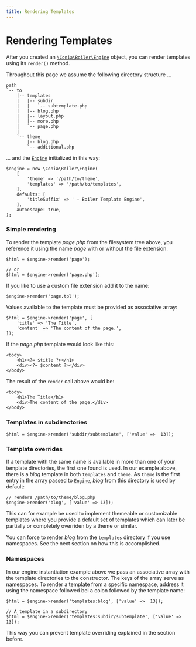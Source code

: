 ```yaml
---
title: Rendering Templates
---
```

Rendering Templates
===================

After you created an [`\Conia\Boiler\Engine`](engine.md) object, you can render
templates using its `render()` method.

Throughout this page we assume the following directory structure ...

```text
path
`-- to
    |-- templates
    |   |-- subdir
    |   |   `-- subtemplate.php
    |   |-- blog.php
    |   |-- layout.php
    |   |-- more.php
    |   `-- page.php
    |
    `-- theme
        |-- blog.php
        `-- additional.php
```

... and the [`Engine`](engine.md) initialized in this way:

    $engine = new \Conia\Boiler\Engine(
        [
            'theme' => '/path/to/theme',
            'templates' => '/path/to/templates',
        ],
        defaults: [
            'titleSuffix' => ' - Boiler Template Engine',
        ],
        autoescape: true,
    );


### Simple rendering

To render the template *page.php* from the filesystem tree above, you
reference it using the name *page* with or without the file extension.

    $html = $engine->render('page');

    // or
    $html = $engine->render('page.php');

If you like to use a custom file extension add it to the name:

    $engine->render('page.tpl');

Values available to the template must be provided as associative array:

    $html = $engine->render('page', [
        'title' => 'The Title',
        'content' => 'The content of the page.',
    ]);

If the *page.php* template would look like this:

    <body>
        <h1><?= $title ?></h1>
        <div><?= $content ?></div>
    </body>

The result of the `render` call above would be:

    <body>
        <h1>The Title</h1>
        <div>The content of the page.</div>
    </body>

### Templates in subdirectories

    $html = $engine->render('subdir/subtemplate', ['value' =>  13]);

### Template overrides

If a template with the same name is available in more than one of your 
template directories, the first one found is used. In our example above,
there is a *blog* template in both `templates` and `theme`. As `theme`
is the first entry in the array passed to [`Engine`](engine.md), *blog*
from this directory is used by default:

    // renders /path/to/theme/blog.php
    $engine->render('blog', ['value' => 13]);

This can for example be used to implement themeable or customizable templates
where you provide a default set of templates which can later be partially 
or completely overriden by a theme or similar.

You can force to render *blog* from the `templates` directory if you use 
namespaces. See the next section on how this is accomplished.

### Namespaces

In our engine instantiation example above we pass an associative array with
the template directories to the constructor. The keys of the array serve as namespaces.
To render a template from a specific namespace, address it using the
namespace followed bei a colon followed by the template name:

    $html = $engine->render('templates:blog', ['value' =>  13]);

    // A template in a subdirectory
    $html = $engine->render('templates:subdir/subtemplate', ['value' =>  13]);

This way you can prevent template overriding explained in the section before.

